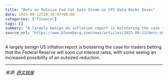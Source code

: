 ```yaml
---
title: "Bets on Outsize Fed Cut Gain Steam as CPI Data Backs Doves"
date: 2025-08-12T20:30:07+08:00
categories: ["finance"]
tags: []
summary: "A largely benign US inflation report is bolstering the case for traders betting that the Federal Reserve will soon cut interest rates, with some seeing an increased possibility of an outsized reductio"
source_url: "https://www.bloomberg.com/news/articles/2025-08-12/bets-on-outsize-fed-cut-gain-steam-as-inflation-data-backs-doves"
---
```


A largely benign US inflation report is bolstering the case for traders betting that the Federal Reserve will soon cut interest rates, with some seeing an increased possibility of an outsized reduction.

---

*来源: [原文链接](https://www.bloomberg.com/news/articles/2025-08-12/bets-on-outsize-fed-cut-gain-steam-as-inflation-data-backs-doves)*
